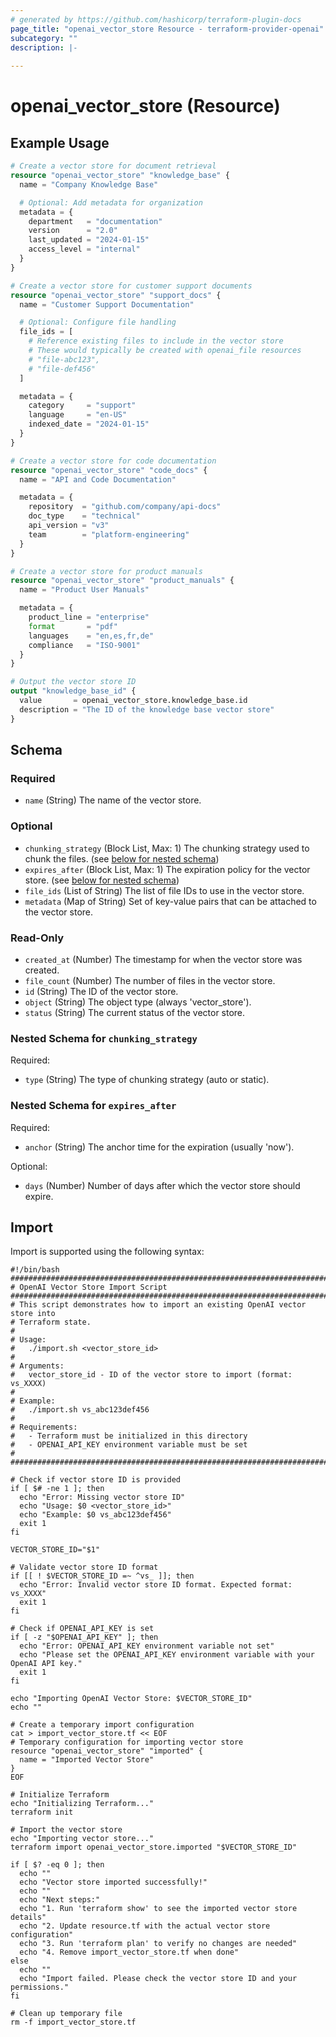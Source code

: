 ```yaml
---
# generated by https://github.com/hashicorp/terraform-plugin-docs
page_title: "openai_vector_store Resource - terraform-provider-openai"
subcategory: ""
description: |-
  
---
```


# openai_vector_store (Resource)



## Example Usage

```terraform
# Create a vector store for document retrieval
resource "openai_vector_store" "knowledge_base" {
  name = "Company Knowledge Base"

  # Optional: Add metadata for organization
  metadata = {
    department   = "documentation"
    version      = "2.0"
    last_updated = "2024-01-15"
    access_level = "internal"
  }
}

# Create a vector store for customer support documents
resource "openai_vector_store" "support_docs" {
  name = "Customer Support Documentation"

  # Optional: Configure file handling
  file_ids = [
    # Reference existing files to include in the vector store
    # These would typically be created with openai_file resources
    # "file-abc123",
    # "file-def456"
  ]

  metadata = {
    category     = "support"
    language     = "en-US"
    indexed_date = "2024-01-15"
  }
}

# Create a vector store for code documentation
resource "openai_vector_store" "code_docs" {
  name = "API and Code Documentation"

  metadata = {
    repository  = "github.com/company/api-docs"
    doc_type    = "technical"
    api_version = "v3"
    team        = "platform-engineering"
  }
}

# Create a vector store for product manuals
resource "openai_vector_store" "product_manuals" {
  name = "Product User Manuals"

  metadata = {
    product_line = "enterprise"
    format       = "pdf"
    languages    = "en,es,fr,de"
    compliance   = "ISO-9001"
  }
}

# Output the vector store ID
output "knowledge_base_id" {
  value       = openai_vector_store.knowledge_base.id
  description = "The ID of the knowledge base vector store"
}
```

<!-- schema generated by tfplugindocs -->
## Schema

### Required

- `name` (String) The name of the vector store.

### Optional

- `chunking_strategy` (Block List, Max: 1) The chunking strategy used to chunk the files. (see [below for nested schema](#nestedblock--chunking_strategy))
- `expires_after` (Block List, Max: 1) The expiration policy for the vector store. (see [below for nested schema](#nestedblock--expires_after))
- `file_ids` (List of String) The list of file IDs to use in the vector store.
- `metadata` (Map of String) Set of key-value pairs that can be attached to the vector store.

### Read-Only

- `created_at` (Number) The timestamp for when the vector store was created.
- `file_count` (Number) The number of files in the vector store.
- `id` (String) The ID of the vector store.
- `object` (String) The object type (always 'vector_store').
- `status` (String) The current status of the vector store.

<a id="nestedblock--chunking_strategy"></a>
### Nested Schema for `chunking_strategy`

Required:

- `type` (String) The type of chunking strategy (auto or static).


<a id="nestedblock--expires_after"></a>
### Nested Schema for `expires_after`

Required:

- `anchor` (String) The anchor time for the expiration (usually 'now').

Optional:

- `days` (Number) Number of days after which the vector store should expire.

## Import

Import is supported using the following syntax:

```shell
#!/bin/bash
###############################################################################
# OpenAI Vector Store Import Script
###############################################################################
# This script demonstrates how to import an existing OpenAI vector store into
# Terraform state.
#
# Usage:
#   ./import.sh <vector_store_id>
#
# Arguments:
#   vector_store_id - ID of the vector store to import (format: vs_XXXX)
#
# Example:
#   ./import.sh vs_abc123def456
#
# Requirements:
#   - Terraform must be initialized in this directory
#   - OPENAI_API_KEY environment variable must be set
#
###############################################################################

# Check if vector store ID is provided
if [ $# -ne 1 ]; then
  echo "Error: Missing vector store ID"
  echo "Usage: $0 <vector_store_id>"
  echo "Example: $0 vs_abc123def456"
  exit 1
fi

VECTOR_STORE_ID="$1"

# Validate vector store ID format
if [[ ! $VECTOR_STORE_ID =~ ^vs_ ]]; then
  echo "Error: Invalid vector store ID format. Expected format: vs_XXXX"
  exit 1
fi

# Check if OPENAI_API_KEY is set
if [ -z "$OPENAI_API_KEY" ]; then
  echo "Error: OPENAI_API_KEY environment variable not set"
  echo "Please set the OPENAI_API_KEY environment variable with your OpenAI API key."
  exit 1
fi

echo "Importing OpenAI Vector Store: $VECTOR_STORE_ID"
echo ""

# Create a temporary import configuration
cat > import_vector_store.tf << EOF
# Temporary configuration for importing vector store
resource "openai_vector_store" "imported" {
  name = "Imported Vector Store"
}
EOF

# Initialize Terraform
echo "Initializing Terraform..."
terraform init

# Import the vector store
echo "Importing vector store..."
terraform import openai_vector_store.imported "$VECTOR_STORE_ID"

if [ $? -eq 0 ]; then
  echo ""
  echo "Vector store imported successfully!"
  echo ""
  echo "Next steps:"
  echo "1. Run 'terraform show' to see the imported vector store details"
  echo "2. Update resource.tf with the actual vector store configuration"
  echo "3. Run 'terraform plan' to verify no changes are needed"
  echo "4. Remove import_vector_store.tf when done"
else
  echo ""
  echo "Import failed. Please check the vector store ID and your permissions."
fi

# Clean up temporary file
rm -f import_vector_store.tf
```
